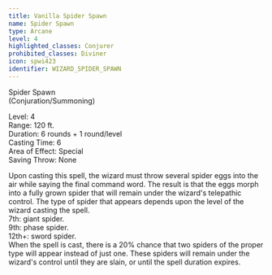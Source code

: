 ```yaml
---
title: Vanilla Spider Spawn
name: Spider Spawn
type: Arcane
level: 4
highlighted_classes: Conjurer
prohibited_classes: Diviner
icon: spwi423
identifier: WIZARD_SPIDER_SPAWN
---
```

Spider Spawn  
(Conjuration/Summoning)  
  
Level: 4  
Range: 120 ft.  
Duration: 6 rounds + 1 round/level  
Casting Time: 6  
Area of Effect: Special  
Saving Throw: None  
  
Upon casting this spell, the wizard must throw several spider eggs into the air while saying the final command word. The result is that the eggs morph into a fully grown spider that will remain under the wizard's telepathic control. The type of spider that appears depends upon the level of the wizard casting the spell.  
 7th: giant spider.  
 9th: phase spider.  
 12th+: sword spider.  
When the spell is cast, there is a 20% chance that two spiders of the proper type will appear instead of just one. These spiders will remain under the wizard's control until they are slain, or until the spell duration expires.  
